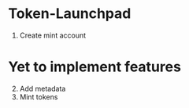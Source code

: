 # Token-Launchpad

1. Create mint account

# Yet to implement features

2. Add metadata 
3. Mint tokens
